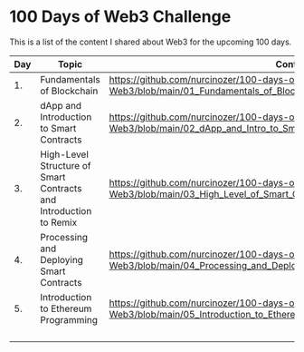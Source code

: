 # 100 Days of Web3 Challenge

This is a list of the content I shared about Web3 for the upcoming 100 days.

| Day | Topic                                                             | Content                                                                                                               |
|-----|-------------------------------------------------------------------|-----------------------------------------------------------------------------------------------------------------------|
| 1.  | Fundamentals of Blockchain                                        | https://github.com/nurcinozer/100-days-of-Web3/blob/main/01_Fundamentals_of_Blockchain/README.md                      |
| 2.  | dApp and Introduction to Smart Contracts                          | https://github.com/nurcinozer/100-days-of-Web3/blob/main/02_dApp_and_Intro_to_Smart_Contracts/README.md               |
| 3.  | High-Level Structure of Smart Contracts and Introduction to Remix | https://github.com/nurcinozer/100-days-of-Web3/blob/main/03_High_Level_of_Smart_Contracts_and_Intro_to_Remix/README.md |
| 4.    |   Processing and Deploying Smart Contracts                                                                |   https://github.com/nurcinozer/100-days-of-Web3/blob/main/04_Processing_and_Deploying_Smart_Contracts/README.md                                                                                                                     | 
| 5.    |   Introduction to Ethereum Programming                                                                |   https://github.com/nurcinozer/100-days-of-Web3/blob/main/05_Introduction_to_Ethereum_Programming/README.md                                                                                                                      |
|     |                                                                   |                                                                                                                       |
|     |                                                                   |                                                                                                                       |
|     |                                                                   |                                                                                                                       |
|     |                                                                   |                                                                                                                       |